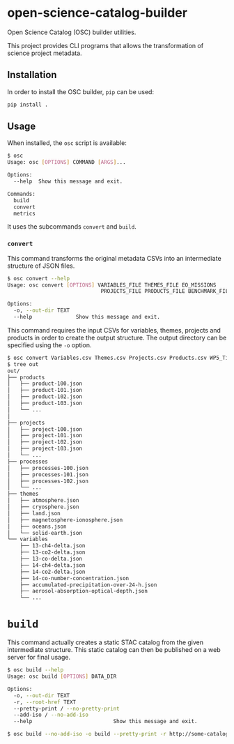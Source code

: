 # open-science-catalog-builder

Open Science Catalog (OSC) builder utilities.

This project provides CLI programs that allows the transformation of science project metadata.

## Installation

In order to install the OSC builder, `pip` can be used:

```bash
pip install .
```

## Usage

When installed, the `osc` script is available:


```bash
$ osc
Usage: osc [OPTIONS] COMMAND [ARGS]...

Options:
  --help  Show this message and exit.

Commands:
  build
  convert
  metrics
```

It uses the subcommands `convert` and `build`.


### `convert`

This command transforms the original metadata CSVs into an intermediate structure of JSON files.

```bash
$ osc convert --help
Usage: osc convert [OPTIONS] VARIABLES_FILE THEMES_FILE EO_MISSIONS
                              PROJECTS_FILE PRODUCTS_FILE BENCHMARK_FILE PROCESSES_FILE

Options:
  -o, --out-dir TEXT
  --help              Show this message and exit.
```

This command requires the input CSVs for variables, themes, projects and products in order to create the output structure. The output directory can be specified using the `-o` option.

```bash
$ osc convert Variables.csv Themes.csv Projects.csv Products.csv WP5_Tier2_Products.csv Processes.csv -o out
$ tree out
out/
├── products
│   ├── product-100.json
│   ├── product-101.json
│   ├── product-102.json
│   ├── product-103.json
│   └── ...
│
├── projects
│   ├── project-100.json
│   ├── project-101.json
│   ├── project-102.json
│   ├── project-103.json
│   └── ...
├── processes
│   ├── processes-100.json
│   ├── processes-101.json
│   ├── processes-102.json
│   └── ...
├── themes
│   ├── atmosphere.json
│   ├── cryosphere.json
│   ├── land.json
│   ├── magnetosphere-ionosphere.json
│   ├── oceans.json
│   └── solid-earth.json
└── variables
    ├── 13-ch4-delta.json
    ├── 13-co2-delta.json
    ├── 13-co-delta.json
    ├── 14-ch4-delta.json
    ├── 14-co2-delta.json
    ├── 14-co-number-concentration.json
    ├── accumulated-precipitation-over-24-h.json
    ├── aerosol-absorption-optical-depth.json
    └── ...
```

# `build`

This command actually creates a static STAC catalog from the given intermediate structure. This static catalog can then be published on a web server for final usage.

```bash
$ osc build --help
Usage: osc build [OPTIONS] DATA_DIR

Options:
  -o, --out-dir TEXT
  -r, --root-href TEXT
  --pretty-print / --no-pretty-print
  --add-iso / --no-add-iso
  --help                          Show this message and exit.
```

```bash
$ osc build --no-add-iso -o build --pretty-print -r http://some-catalog.com ../open-science-catalog-metadata/data/
```

